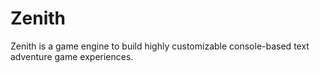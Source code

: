 # Zenith

Zenith is a game engine to build highly customizable console-based text adventure game experiences.
